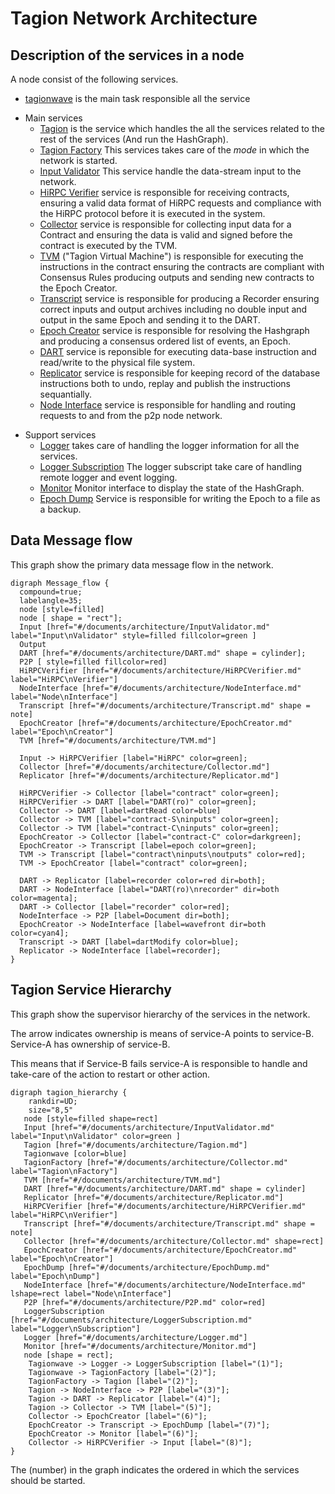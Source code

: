 # Tagion Network Architecture

## Description of the services in a node
A node consist of the following services.


* [tagionwave](/src/bin-wave/README.md) is the main task responsible all the service
- Main services
	- [Tagion](/documents/architecture/Tagion.md) is the service which handles the all the services related to the rest of the services (And run the HashGraph).
	- [Tagion Factory](/documents/architecture/TagionFactory.md) This services takes care of the *mode* in which the network is started.
    - [Input Validator](/documents/architecture/InputValidator.md) This service handle the data-stream input to the network.
    - [HiRPC Verifier](/documents/architecture/HiRPCVerifier.md) service is responsible for receiving contracts, ensuring a valid data format of HiRPC requests and compliance with the HiRPC protocol before it is executed in the system. 
	- [Collector](/documents/architecture/Collector.md) service is responsible for collecting input data for a Contract and ensuring the data is valid and signed before the contract is executed by the TVM.
	- [TVM](/documents/architecture/TVM.md) ("Tagion Virtual Machine") is responsible for executing the instructions in the contract ensuring the contracts are compliant with Consensus Rules producing outputs and sending new contracts to the Epoch Creator.
	- [Transcript](/documents/architecture/Transcript.md) service is responsible for producing a Recorder ensuring correct inputs and output archives including no double input and output in the same Epoch and sending it to the DART.
	- [Epoch Creator](/documents/architecture/EpochCreator.md) service is responsible for resolving the Hashgraph and producing a consensus ordered list of events, an Epoch. 
	- [DART](/documents/architecture/DART.md "Distributed Archive of Random Transactions") service is reponsible for executing data-base instruction and read/write to the physical file system.
	- [Replicator](/documents/architecture/Replicator.md) service is responsible for keeping record of the database instructions both to undo, replay and publish the instructions sequantially.
	- [Node Interface](/documents/architecture/NodeInterface.md) service is responsible for handling and routing requests to and from the p2p node network.

* Support services
	- [Logger](/documents/architecture/Logger.md) takes care of handling the logger information for all the services.
	- [Logger Subscription](/documents/architecture/LoggerSubscription.md) The logger subscript take care of handling remote logger and event logging.
	- [Monitor](/documents/architecture/Monitor.md) Monitor interface to display the state of the HashGraph.
	- [Epoch Dump](/documents/architecture/EpochDump.md) Service is responsible for writing the Epoch to a file as a backup.


## Data Message flow
This graph show the primary data message flow in the network.

```graphviz
digraph Message_flow {
  compound=true;
  labelangle=35;
  node [style=filled]
  node [ shape = "rect"];
  Input [href="#/documents/architecture/InputValidator.md" label="Input\nValidator" style=filled fillcolor=green ]
  Output 
  DART [href="#/documents/architecture/DART.md" shape = cylinder];
  P2P [ style=filled fillcolor=red]
  HiRPCVerifier [href="#/documents/architecture/HiRPCVerifier.md"  label="HiRPC\nVerifier"]
  NodeInterface [href="#/documents/architecture/NodeInterface.md"  label="Node\nInterface"]
  Transcript [href="#/documents/architecture/Transcript.md" shape = note]
  EpochCreator [href="#/documents/architecture/EpochCreator.md" label="Epoch\nCreator"]
  TVM [href="#/documents/architecture/TVM.md"]

  Input -> HiRPCVerifier [label="HiRPC" color=green];
  Collector [href="#/documents/architecture/Collector.md"]
  Replicator [href="#/documents/architecture/Replicator.md"]

  HiRPCVerifier -> Collector [label="contract" color=green];
  HiRPCVerifier -> DART [label="DART(ro)" color=green];
  Collector -> DART [label=dartRead color=blue]
  Collector -> TVM [label="contract-S\ninputs" color=green];
  Collector -> TVM [label="contract-C\ninputs" color=green];
  EpochCreator -> Collector [label="contract-C" color=darkgreen];
  EpochCreator -> Transcript [label=epoch color=green];
  TVM -> Transcript [label="contract\ninputs\noutputs" color=red];
  TVM -> EpochCreator [label="contract" color=green];
  
  DART -> Replicator [label=recorder color=red dir=both];
  DART -> NodeInterface [label="DART(ro)\nrecorder" dir=both color=magenta];
  DART -> Collector [label="recorder" color=red];
  NodeInterface -> P2P [label=Document dir=both];
  EpochCreator -> NodeInterface [label=wavefront dir=both color=cyan4];
  Transcript -> DART [label=dartModify color=blue];
  Replicator -> NodeInterface [label=recorder];
}
```

## Tagion Service Hierarchy

This graph show the supervisor hierarchy of the services in the network.

The arrow indicates ownership is means of service-A points to service-B. Service-A has ownership of service-B.

This means that if Service-B fails service-A is responsible to handle and take-care of the action to restart or other action.


```graphviz
digraph tagion_hierarchy {
    rankdir=UD;
    size="8,5"
   node [style=filled shape=rect]
   Input [href="#/documents/architecture/InputValidator.md" label="Input\nValidator" color=green ]
   Tagion [href="#/documents/architecture/Tagion.md"]
   Tagionwave [color=blue]
   TagionFactory [href="#/documents/architecture/Collector.md" label="Tagion\nFactory"]
   TVM [href="#/documents/architecture/TVM.md"] 
   DART [href="#/documents/architecture/DART.md" shape = cylinder]
   Replicator [href="#/documents/architecture/Replicator.md"] 
   HiRPCVerifier [href="#/documents/architecture/HiRPCVerifier.md" label="HiRPC\nVerifier"]
   Transcript [href="#/documents/architecture/Transcript.md" shape = note]
   Collector [href="#/documents/architecture/Collector.md" shape=rect]
   EpochCreator [href="#/documents/architecture/EpochCreator.md" label="Epoch\nCreator"]
   EpochDump [href="#/documents/architecture/EpochDump.md" label="Epoch\nDump"]
   NodeInterface [href="#/documents/architecture/NodeInterface.md" lshape=rect label="Node\nInterface"]
   P2P [href="#/documents/architecture/P2P.md" color=red]
   LoggerSubscription [href="#/documents/architecture/LoggerSubscription.md" label="Logger\nSubscription"]
   Logger [href="#/documents/architecture/Logger.md"] 
   Monitor [href="#/documents/architecture/Monitor.md"] 
   node [shape = rect];
	Tagionwave -> Logger -> LoggerSubscription [label="(1)"];
	Tagionwave -> TagionFactory [label="(2)"];
	TagionFactory -> Tagion [label="(2)"];
	Tagion -> NodeInterface -> P2P [label="(3)"];
	Tagion -> DART -> Replicator [label="(4)"];
    Tagion -> Collector -> TVM [label="(5)"];
    Collector -> EpochCreator [label="(6)"];
	EpochCreator -> Transcript -> EpochDump [label="(7)"];
	EpochCreator -> Monitor [label="(6)"];
	Collector -> HiRPCVerifier -> Input [label="(8)"];
}
```

The (number) in the graph indicates the ordered in which the services should be started.

